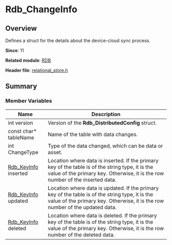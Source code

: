 # Rdb_ChangeInfo

## Overview

Defines a struct for the details about the device-cloud sync process.

**Since**: 11

**Related module**: [RDB](capi-rdb.md)

**Header file**: [relational_store.h](capi-relational-store-h.md)

## Summary

### Member Variables

| Name                                       | Description                                                        |
| ------------------------------------------- | ------------------------------------------------------------ |
| int version                                 | Version of the **Rdb_DistributedConfig** struct.               |
| const char* tableName                       | Name of the table with data changes.                                    |
| int ChangeType                              | Type of the data changed, which can be data or asset.        |
| [Rdb_KeyInfo](capi-rdb-rdb-keyinfo.md) inserted | Location where data is inserted. If the primary key of the table is of the string type, it is the value of the primary key. Otherwise, it is the row number of the inserted data.|
| [Rdb_KeyInfo](capi-rdb-rdb-keyinfo.md) updated  | Location where data is updated. If the primary key of the table is of the string type, it is the value of the primary key. Otherwise, it is the row number of the updated data.|
| [Rdb_KeyInfo](capi-rdb-rdb-keyinfo.md) deleted  | Location where data is deleted. If the primary key of the table is of the string type, it is the value of the primary key. Otherwise, it is the row number of the deleted data.|
